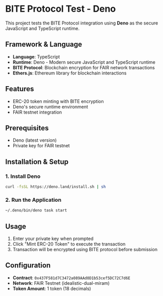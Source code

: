 # BITE Protocol Test - Deno

This project tests the BITE Protocol integration using **Deno** as the secure JavaScript and TypeScript runtime.

## Framework & Language
- **Language**: TypeScript
- **Runtime**: Deno - Modern secure JavaScript and TypeScript runtime
- **BITE Protocol**: Blockchain encryption for FAIR network transactions
- **Ethers.js**: Ethereum library for blockchain interactions

## Features
- ERC-20 token minting with BITE encryption
- Deno's secure runtime environment
- FAIR testnet integration

## Prerequisites
- Deno (latest version)
- Private key for FAIR testnet

## Installation & Setup

### 1. Install Deno
```bash
curl -fsSL https://deno.land/install.sh | sh

```

### 2. Run the Application
```bash
~/.deno/bin/deno task start
```

## Usage
1. Enter your private key when prompted
2. Click "Mint ERC-20 Token" to execute the transaction
3. Transaction will be encrypted using BITE protocol before submission

## Configuration
- **Contract**: `0x437F581d7C3472a089AAd0D1b53cef5DC72C7d6E`
- **Network**: FAIR Testnet (idealistic-dual-miram)
- **Token Amount**: 1 token (18 decimals)

